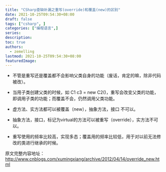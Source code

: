 ```yaml
---
title: "CSharp查缺补漏之重写(override)和覆盖(new)的区别"
date: 2021-10-25T09:54:30+08:00
draft: false
tags: ["csharp", ]
categories: ["编程语言",]
series:
description:
toc: true
authors:
  - zemelling
lastmod: 2021-10-25T09:54:30+08:00
featuredImage:
---
```


* 不管是重写还是覆盖都不会影响父类自身的功能（废话，肯定的嘛，除非代码被改）。

* 当用子类创建父类的时候，如 C1 c3 = new C2()，重写会改变父类的功能，即调用子类的功能；而覆盖不会，仍然调用父类功能。

* 虚方法、实方法都可以被覆盖（new），抽象方法，接口 不可以。

* 抽象方法，接口，标记为virtual的方法可以被重写（override），实方法不可以。

* 重写使用的频率比较高，实现多态；覆盖用的频率比较低，用于对以前无法修改的类进行继承的时候。

原文完整内容地址：http://www.cnblogs.com/xumingxiang/archive/2012/04/14/override_new.html